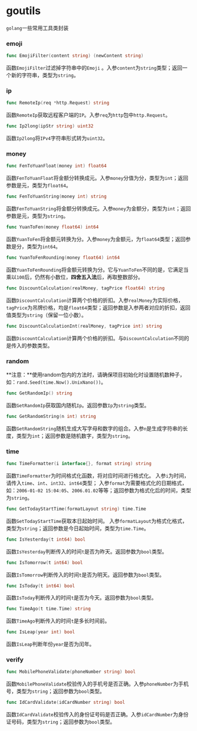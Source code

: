 # goutils

`golang`一些常用工具类封装

### emoji

```go
func EmojiFilter(content string) (newContent string)
```

函数`EmojiFilter`过滤掉字符串中的`Emoji` 。入参`content`为`string`类型；返回一个新的字符串，类型为`string`。



### ip

```go
func RemoteIp(req *http.Request) string
```

函数`RemoteIp`获取远程客户端的`IP`。入参`req`为`http`包中`http.Request`。



```go
func Ip2long(ipStr string) uint32
```

函数`Ip2long`将`IPv4`字符串形式转为`uint32`。



### money

```go
func FenToYuanFloat(money int) float64
```

函数`FenToYuanFloat`将金额分转换成元。入参`money`分值为分，类型为`int`；返回参数是元，类型为`float64`。



```go
func FenToYuanString(money int) string 
```

函数`FenToYuanString`将金额分转换成元。入参`money`为金额分，类型为`int`；返回参数是元，类型为`string`。



```go
func YuanToFen(money float64) int64
```

函数`YuanToFen`将金额元转换为分。入参`money`为金额元，为`float64`类型；返回参数是分，类型为`int64`。



```go
func YuanToFenRounding(money float64) int64
```

函数`YuanToFenRounding`将金额元转换为分。它与`YuanToFen`不同的是，它满足当乘以`100`后，仍然有小数位，**四舍五入法**后，再取整数部分。



```go
func DiscountCalculation(realMoney, tagPrice float64) string
```

函数`DiscountCalculation`计算两个价格的折扣。入参`realMoney`为实际价格，`tagPrice`为吊牌价格，均是`float64`类型；返回参数是入参两者对应的折扣，返回值类型为`string`（保留一位小数）。



```go
func DiscountCalculationInt(realMoney, tagPrice int) string
```

函数`DiscountCalculation`计算两个价格的折扣。与`DiscountCalculation`不同的是传入的参数类型。



### random

**注意：**使用random包内的方法时，请确保项目初始化时设置随机数种子，如：`rand.Seed(time.Now().UnixNano())`。



```go
func GetRandomIp() string
```

函数`GetRandomIp`获取国内随机`Ip`。返回参数`Ip`为`string`类型。



```go
func GetRandomString(n int) string
```

函数`GetRandomString`随机生成大写字母和数字的组合。入参`n`是生成字符串的长度，类型为`int`；返回参数是随机数字，类型为`string`。



### time

```go
func TimeFormatter(i interface{}, format string) string
```

函数`TimeFormatter`为时间格式化函数，将对应时间进行格式化。
入参`i`为时间，请传入`time`、`int`、`int32`、`int64`类型；
入参`format`为需要格式化的日期格式，如：`2006-01-02 15:04:05`、`2006.01.02`等等；返回参数为格式化后的时间，类型为`string`。



```go
func GetTodayStartTime(formatLayout string) time.Time
```

函数`GetTodayStartTime`获取本日起始时间。
入参`formatLayout`为格式化格式，类型为`string`；返回参数是今日起始时间，类型为`time.Time`。



```go
func IsYesterday(t int64) bool
```

函数`IsYesterday`判断传入的时间`t`是否为昨天。返回参数为`bool`类型。



```go
func IsTomorrow(t int64) bool
```

函数`IsTomorrow`判断传入的时间`t`是否为明天。返回参数为`bool`类型。



```go
func IsToday(t int64) bool
```

函数`IsToday`判断传入的时间`t`是否为今天。返回参数为`bool`类型。


```go
func TimeAgo(t time.Time) string
```

函数`TimeAgo`判断传入的时间`t`是多长时间前。

```go
func IsLeap(year int) bool
```

函数`IsLeap`判断年份`year`是否为闰年。


### verify

```go
func MobilePhoneValidate(phoneNumber string) bool
```

函数`MobilePhoneValidate`校验传入的手机号是否正确。入参`phoneNumber`为手机号，类型为`string`；返回参数为`bool`类型。



```go
func IdCardValidate(idCardNumber string) bool
```

函数`IdCardValidate`校验传入的身份证号码是否正确。入参`idCardNumber`为身份证号码，类型为`string`；返回参数为`bool`类型。